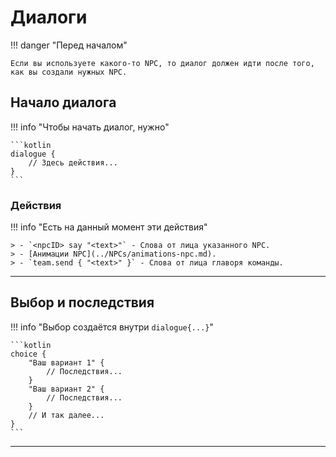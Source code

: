 # Диалоги

!!! danger "Перед началом"

    Если вы используете какого-то NPC, то диалог должен идти после того, как вы создали нужных NPC.

## Начало диалога

!!! info "Чтобы начать диалог, нужно"

    ```kotlin
    dialogue {
        // Здесь действия...
    }
    ```

### Действия

!!! info "Есть на данный момент эти действия"

    > - `<npcID> say "<text>"` - Слова от лица указанного NPC. 
    > - [Анимации NPC](../NPCs/animations-npc.md). 
    > - `team.send { "<text>" }` - Слова от лица главоря команды. 

---

## Выбор и последствия

!!! info "Выбор создаётся внутри `dialogue{...}`"

    ```kotlin
    choice {
        "Ваш вариант 1" {
            // Последствия...
        }
        "Ваш вариант 2" {
            // Последствия...
        }
        // И так далее...
    }
    ```

---
